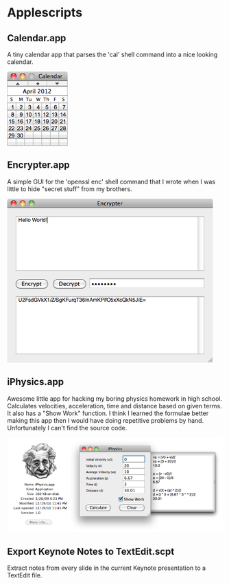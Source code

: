 # Applescripts


## Calendar.app

A tiny calendar app that parses the 'cal' shell command into a nice looking calendar.

![Screenshot](https://github.com/nathancahill/applescripts/raw/master/Calendar/calendar_screenshot.png)

## Encrypter.app

A simple GUI for the 'openssl enc' shell command that I wrote when I was little to hide "secret stuff" from my brothers.

![Screenshot](https://github.com/nathancahill/applescripts/raw/master/Encrypter/encrypter_screenshot.png)

## iPhysics.app

Awesome little app for hacking my boring physics homework in high school. Calculates velocities, acceleration, time and distance based on given terms. It also has a "Show Work" function. I think I learned the formulae better making this app then I would have doing repetitive problems by hand. Unfortunately I can't find the source code.

![Screenshot](https://github.com/nathancahill/applescripts/raw/master/iPhysics/iphysics_screenshot.png)

## Export Keynote Notes to TextEdit.scpt

Extract notes from every slide in the current Keynote presentation to a TextEdit file.